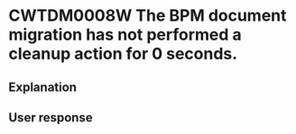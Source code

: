 # CWTDM0008W The BPM document migration has not performed a cleanup action for 0 seconds.

## Explanation

## User response